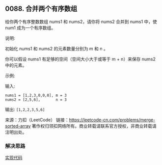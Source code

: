 ## 0088. 合并两个有序数组

给你两个有序整数数组 nums1 和 nums2，请你将 nums2 合并到 nums1 中，使 num1 成为一个有序数组。

 

说明:

初始化 nums1 和 nums2 的元素数量分别为 m 和 n 。

你可以假设 nums1 有足够的空间（空间大小大于或等于 m + n）来保存 nums2 中的元素。


示例:

输入:

```
nums1 = [1,2,3,0,0,0], m = 3
nums2 = [2,5,6],       n = 3
```

输出: `[1,2,2,3,5,6]`

来源：力扣（LeetCode）
链接：https://leetcode-cn.com/problems/merge-sorted-array
著作权归领扣网络所有。商业转载请联系官方授权，非商业转载请注明出处。


### 解决思路

[实现代码](Solution.java)
